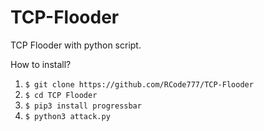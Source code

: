 # TCP-Flooder
TCP Flooder with python script.

How to install?
1. ``$ git clone https://github.com/RCode777/TCP-Flooder``
2. ``$ cd TCP Flooder``
3. ``$ pip3 install progressbar``
4. ``$ python3 attack.py``
